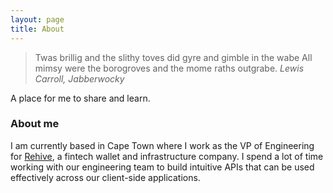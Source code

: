 ```yaml
---
layout: page
title: About
---
```


> Twas brillig and the slithy toves did gyre and gimble in the wabe
> All mimsy were the borogroves and the mome raths outgrabe.
> <cite>Lewis Carroll, Jabberwocky</cite>

A place for me to share and learn. 

### About me

I am currently based in Cape Town where I work as the VP of Engineering for [Rehive](https://rehive.com/), a fintech wallet and infrastructure company. I spend a lot of time working with our engineering team to build intuitive APIs that can be used effectively across our client-side applications.
